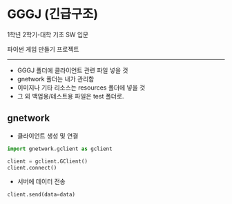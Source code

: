 # GGGJ (긴급구조)

1학년 2학기-대학 기초 SW 입문

파이썬 게임 만들기 프로젝트

---
* GGGJ 폴더에 클라이언트 관련 파일 넣을 것
* gnetwork 폴더는 내가 관리함
* 이미지나 기타 리소스는 resources 폴더에 넣을 것
* 그 외 백업용/테스트용 파일은 test 폴더로.


## gnetwork

- 클라이언트 생성 및 연결
```python
import gnetwork.gclient as gclient

client = gclient.GClient()
client.connect()
```
  
- 서버에 데이터 전송
```python
client.send(data=data)
```
